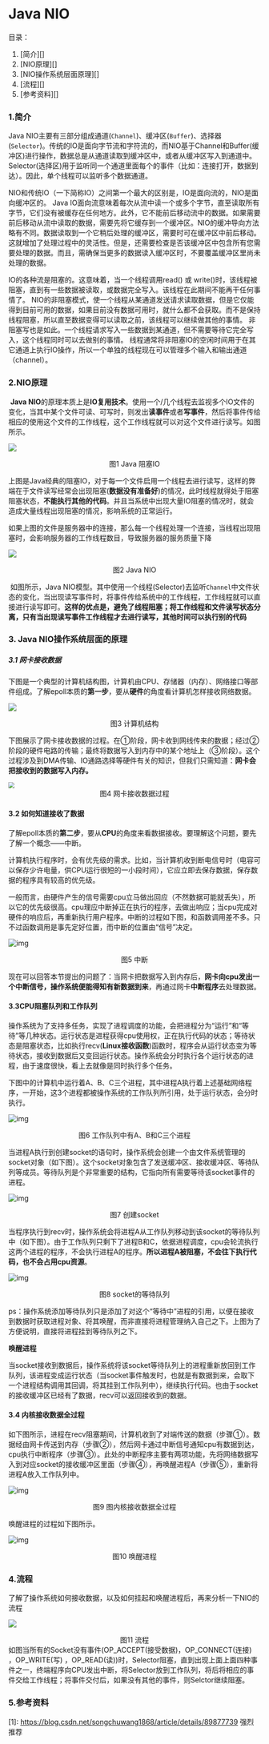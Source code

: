 # Java NIO

目录：

1. [简介][]
2. [NIO原理][]
3. [NIO操作系统层面原理][]
4. [流程][]
5. [参考资料][]



### 1.简介

Java NIO主要有三部分组成通道(`Channel`)、缓冲区(`Buffer`)、选择器(`Selector`)。传统的IO是面向字节流和字符流的，而NIO基于Channel和Buffer(缓冲区)进行操作，数据总是从通道读取到缓冲区中，或者从缓冲区写入到通道中。Selector(选择区)用于监听同一个通道里面每个的事件（比如：连接打开，数据到达）。因此，单个线程可以监听多个数据通道。

NIO和传统IO（一下简称IO）之间第一个最大的区别是，IO是面向流的，NIO是面向缓冲区的。 Java  IO面向流意味着每次从流中读一个或多个字节，直至读取所有字节，它们没有被缓存在任何地方。此外，它不能前后移动流中的数据。如果需要前后移动从流中读取的数据，需要先将它缓存到一个缓冲区。NIO的缓冲导向方法略有不同。数据读取到一个它稍后处理的缓冲区，需要时可在缓冲区中前后移动。这就增加了处理过程中的灵活性。但是，还需要检查是否该缓冲区中包含所有您需要处理的数据。而且，需确保当更多的数据读入缓冲区时，不要覆盖缓冲区里尚未处理的数据。

IO的各种流是阻塞的。这意味着，当一个线程调用read() 或  write()时，该线程被阻塞，直到有一些数据被读取，或数据完全写入。该线程在此期间不能再干任何事情了。  NIO的非阻塞模式，使一个线程从某通道发送请求读取数据，但是它仅能得到目前可用的数据，如果目前没有数据可用时，就什么都不会获取。而不是保持线程阻塞，所以直至数据变得可以读取之前，该线程可以继续做其他的事情。 非阻塞写也是如此。一个线程请求写入一些数据到某通道，但不需要等待它完全写入，这个线程同时可以去做别的事情。  线程通常将非阻塞IO的空闲时间用于在其它通道上执行IO操作，所以一个单独的线程现在可以管理多个输入和输出通道（channel）。



### 2.NIO原理

​	**Java NIO**的原理本质上是**IO复用技术**。使用一个/几个线程去监视多个IO文件的变化，当其中某个文件可读、可写时，则发出**读事件**或者**写事件**，然后将事件传给相应的使用这个文件的工作线程，这个工作线程就可以对这个文件进行读写。如图所示。

![](2.jpg)

<center>图1 Java 阻塞IO</center>



​	上图是Java经典的阻塞IO，对于每一个文件启用一个线程去进行读写，这样的弊端在于文件读写经常会出现阻塞(**数据没有准备好**)的情况，此时线程就得处于阻塞阻塞状态，**不能执行其他的代码**。并且当系统中出现大量IO阻塞的情况时，就会造成大量线程出现阻塞的情况，影响系统的正常运行。

​	如果上图的文件是服务器中的连接，那么每一个线程处理一个连接，当线程出现阻塞时，会影响服务器的工作线程数目，导致服务器的服务质量下降



![](1.jpg)

<center>图2 Java NIO</center>

​	如图所示，Java NIO模型。其中使用一个线程(Selector)去监听`Channel`中文件状态的变化，当出现读写事件时，将事件传给系统中的工作线程，工作线程就可以直接进行读写即可。**这样的优点是，避免了线程阻塞；将工作线程和文件读写状态分离，只有当出现读写事件工作线程才去进行读写，其他时间可以执行别的代码**



### 3. Java NIO操作系统层面的原理

##### 3.1 网卡接收数据

下图是一个典型的计算机结构图，计算机由CPU、存储器（内存）、网络接口等部件组成。了解epoll本质的**第一步**，要从**硬件**的角度看计算机怎样接收网络数据。

![](3.png)

<center>图3 计算机结构</center>

下图展示了网卡接收数据的过程。在①阶段，网卡收到网线传来的数据；经过②阶段的硬件电路的传输；最终将数据写入到内存中的某个地址上（③阶段）。这个过程涉及到DMA传输、IO通路选择等硬件有关的知识，但我们只需知道：**网卡会把接收到的数据写入内存。**

<img src="4.png" style="zoom:75%;" />



<center>图4 网卡接收数据过程</center>

#### 3.2 如何知道接收了数据

了解epoll本质的**第二步**，要从**CPU**的角度来看数据接收。要理解这个问题，要先了解一个概念——中断。

计算机执行程序时，会有优先级的需求。比如，当计算机收到断电信号时（电容可以保存少许电量，供CPU运行很短的一小段时间），它应立即去保存数据，保存数据的程序具有较高的优先级。

一般而言，由硬件产生的信号需要cpu立马做出回应（不然数据可能就丢失），所以它的优先级很高。cpu理应中断掉正在执行的程序，去做出响应；当cpu完成对硬件的响应后，再重新执行用户程序。中断的过程如下图，和函数调用差不多。只不过函数调用是事先定好位置，而中断的位置由“信号”决定。

![img](80s6n55288ns44439825p83p5r4n4nr0.png)

<center>图5 中断</center>



 

现在可以回答本节提出的问题了：当网卡把数据写入到内存后，**网卡向cpu发出一个中断信号，操作系统便能得知有新数据到来**，再通过网卡**中断程序**去处理数据。



#### 3.3CPU阻塞队列和工作队列

操作系统为了支持多任务，实现了进程调度的功能，会把进程分为“运行”和“等待”等几种状态。运行状态是进程获得cpu使用权，正在执行代码的状态；等待状态是阻塞状态，比如执行recv(**Linux接收函数**)函数时，程序会从运行状态变为等待状态，接收到数据后又变回运行状态。操作系统会分时执行各个运行状态的进程，由于速度很快，看上去就像是同时执行多个任务。

下图中的计算机中运行着A、B、C三个进程，其中进程A执行着上述基础网络程序，一开始，这3个进程都被操作系统的工作队列所引用，处于运行状态，会分时执行。

![img](q61p7q54qs2748109s15613qo6575pr4.png)

<center>图6 工作队列中有A、B和C三个进程</center>





当进程A执行到创建socket的语句时，操作系统会创建一个由文件系统管理的socket对象（如下图）。这个socket对象包含了发送缓冲区、接收缓冲区、等待队列等成员。等待队列是个非常重要的结构，它指向所有需要等待该socket事件的进程。

![img](rqp8n2nr7or0448r98420503620r3182.png)

<center>图7 创建socket</center>



当程序执行到recv时，操作系统会将进程A从工作队列移动到该socket的等待队列中（如下图）。由于工作队列只剩下了进程B和C，依据进程调度，cpu会轮流执行这两个进程的程序，不会执行进程A的程序。**所以进程A被阻塞，不会往下执行代码，也不会占用cpu资源**。

![img](v2-1c7a96c8da16f123388e46f88772e6d8_hd.png)

<center>图8 socket的等待队列</center>



ps：操作系统添加等待队列只是添加了对这个“等待中”进程的引用，以便在接收到数据时获取进程对象、将其唤醒，而非直接将进程管理纳入自己之下。上图为了方便说明，直接将进程挂到等待队列之下。

**唤醒进程**

当socket接收到数据后，操作系统将该socket等待队列上的进程重新放回到工作队列，该进程变成运行状态（当socket事件触发时，也就是有数据到来，会取下一个进程结构调用其回调，将其挂到工作队列中），继续执行代码。也由于socket的接收缓冲区已经有了数据，recv可以返回接收到的数据。

#### 3.4 内核接收数据全过程

如下图所示，进程在recv阻塞期间，计算机收到了对端传送的数据（步骤①）。数据经由网卡传送到内存（步骤②），然后网卡通过中断信号通知cpu有数据到达，cpu执行中断程序（步骤③）。此处的中断程序主要有两项功能，先将网络数据写入到对应socket的接收缓冲区里面（步骤④），再唤醒进程A（步骤⑤），重新将进程A放入工作队列中。

![img](08rn962o22624832ns24nrsop5sr405n.png)

<center>图9 图内核接收数据全过程</center>

唤醒进程的过程如下图所示。

![img](9o9828p3348s4pn7nr0080p4q2q72o25.png)

<center>图10 唤醒进程</center>



### 4.流程

​	了解了操作系统如何接收数据，以及如何挂起和唤醒进程后，再来分析一下NIO的流程

![](5.jpg)

<center>图11 流程
</center>
如图当所有的Socket没有事件(OP_ACCEPT(接受数据)，OP_CONNECT(连接) ，OP_WRITE(写) ，OP_READ(读))时，Selector阻塞，直到出现上面上面四种事件之一，终端程序向CPU发出中断，将Selector放到工作队列，将后将相应的事件交给工作线程；将事件交付后，如果没有其他的事件，则Selctor继续阻塞。



### 5.参考资料

[1]: https://blog.csdn.net/songchuwang1868/article/details/89877739 强烈推荐

[2]: https://blog.csdn.net/forezp/article/details/88414741

